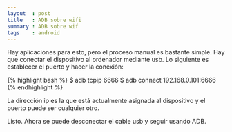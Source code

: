```yaml
---
layout  : post
title   : ADB sobre wifi
summary : ADB sobre wif
tags    : android
---
```


Hay aplicaciones para esto, pero el proceso manual es
bastante simple. 
Hay que conectar el dispositivo al ordenador mediante usb.
Lo siguiente es establecer el puerto y hacer la conexión:

{% highlight bash %}
$ adb tcpip 6666
$ adb connect 192.168.0.101:6666
{% endhighlight %}

La dirección ip es la que está actualmente asignada al 
dispositivo y el puerto puede ser cualquier otro.

Listo. Ahora se puede desconectar el cable usb y seguir 
usando ADB.